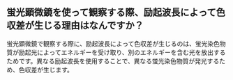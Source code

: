 ## 蛍光顕微鏡を使って観察する際、励起波長によって色収差が生じる理由はなんですか？

蛍光顕微鏡で観察する際に、励起波長によって色収差が生じるのは、蛍光染色物質が励起光によってエネルギーを受け取り、別のエネルギーを含む光を放出するためです。異なる励起波長を使用することで、異なる蛍光染色物質が発光するため、色収差が生じます。
